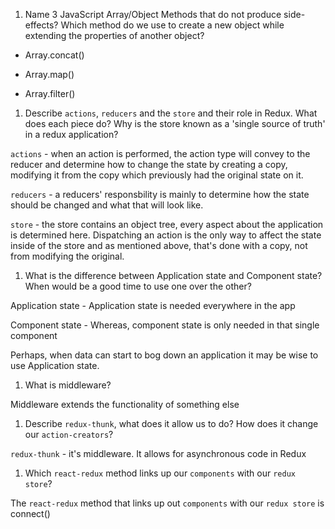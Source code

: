 1.  Name 3 JavaScript Array/Object Methods that do not produce side-effects? Which method do we use to create a new object while extending the properties of another object?

  - Array.concat()

  - Array.map()

  - Array.filter()

1.  Describe `actions`, `reducers` and the `store` and their role in Redux. What does each piece do? Why is the store known as a 'single source of truth' in a redux application?

`actions` - when an action is performed, the action type will convey to the reducer and determine how to change the state by creating a copy, modifying it from the copy which previously had the original state on it.

`reducers` - a reducers' responsbility is mainly to determine how the state should be changed and what that will look like.

`store` - the store contains an object tree, every aspect about the application is determined here. Dispatching an action is the only way to affect the state inside of the store and as mentioned above, that's done with a copy, not from modifying the original.

1.  What is the difference between Application state and Component state? When would be a good time to use one over the other?

Application state - Application state is needed everywhere in the app

Component state - Whereas, component state is only needed in that single component

Perhaps, when data can start to bog down an application it may be wise to use Application state.

1.  What is middleware?

Middleware extends the functionality of something else

1.  Describe `redux-thunk`, what does it allow us to do? How does it change our `action-creators`?

`redux-thunk` - it's middleware. It allows for asynchronous code in Redux

1.  Which `react-redux` method links up our `components` with our `redux store`?

The `react-redux` method that links up out `components` with our `redux store` is connect()